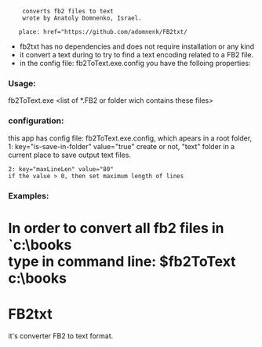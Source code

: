         converts fb2 files to text
		wrote by Anatoly Domnenko, Israel.

       place: href="https://github.com/adomnenk/FB2txt/
        
- fb2txt has no dependencies and does not require installation or any kind
- it convert a text during to try to find a text encoding related to a FB2 file.
- in the config file: fb2ToText.exe.config you have the folloing properties:

### Usage:
fb2ToText.exe <list of *.FB2 or folder wich contains these files> 

### configuration:
this app has config file: fb2ToText.exe.config, which apears in a root folder,
 1: key="is-save-in-folder" value="true"
	create or not, "text" folder in a current place to save output text files.
	
	2: key="maxLineLen" value="80"
	if the value > 0, then set maximum length of lines

### Examples:
In order to convert all fb2 files in `c:\books\
type in command line: $fb2ToText c:\books
=======
# FB2txt
it's converter FB2 to text format.

